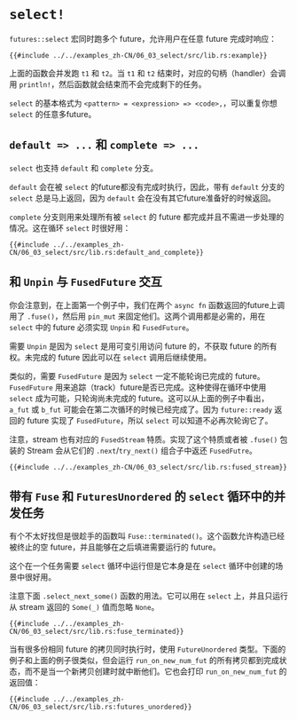# `select!`

`futures::select` 宏同时跑多个 future，允许用户在任意 future 完成时响应：

```rust,no_run
{{#include ../../examples_zh-CN/06_03_select/src/lib.rs:example}}
```

上面的函数会并发跑 `t1` 和 `t2`。当 `t1` 和 `t2` 结束时，对应的句柄（handler）会调用 `println!`，然后函数就会结束而不会完成剩下的任务。

`select` 的基本格式为 `<pattern> = <expression> => <code>,`，可以重复你想 `select` 的任意多future。

## `default => ...` 和 `complete => ...`

`select` 也支持 `default` 和 `complete` 分支。

`default` 会在被 `select` 的future都没有完成时执行，因此，带有 `default` 分支的 `select` 总是马上返回，因为 `default` 会在没有其它future准备好的时候返回。

`complete` 分支则用来处理所有被 `select` 的 future 都完成并且不需进一步处理的情况。这在循环 `select` 时很好用：

```rust,no_run
{{#include ../../examples_zh-CN/06_03_select/src/lib.rs:default_and_complete}}
```

## 和 `Unpin` 与 `FusedFuture` 交互
你会注意到，在上面第一个例子中，我们在两个 `async fn` 函数返回的future上调用了 `.fuse()`，然后用 `pin_mut` 来固定他们。这两个调用都是必需的，用在 `select` 中的 future 必须实现 `Unpin` 和 `FusedFuture`。

需要 `Unpin` 是因为 `select` 是用可变引用访问 future 的，不获取 future 的所有权。未完成的 future 因此可以在 `select` 调用后继续使用。

类似的，需要 `FusedFuture` 是因为 `select` 一定不能轮询已完成的 future。`FusedFuture` 用来追踪（track）future是否已完成。这种使得在循环中使用 `select` 成为可能，只轮询尚未完成的 future。这可以从上面的例子中看出，`a_fut` 或 `b_fut` 可能会在第二次循环的时候已经完成了。因为 `future::ready` 返回的 future 实现了 `FusedFuture`，所以 `select` 可以知道不必再次轮询它了。

注意，stream 也有对应的 `FusedStream` 特质。实现了这个特质或者被 `.fuse()` 包装的 Stream 会从它们的 `.next`/`try_next()` 组合子中返还 `FusedFutre`。

```rust,no_run
{{#include ../../examples_zh-CN/06_03_select/src/lib.rs:fused_stream}}
```

## 带有 `Fuse` 和 `FuturesUnordered` 的 `select` 循环中的并发任务

有个不太好找但是很趁手的函数叫 `Fuse::terminated()`。这个函数允许构造已经被终止的空 future，并且能够在之后填进需要运行的 future。

这个在一个任务需要 `select` 循环中运行但是它本身是在 `select` 循环中创建的场景中很好用。

注意下面 `.select_next_some()` 函数的用法。它可以用在 `select` 上，并且只运行从 stream 返回的 `Some(_)` 值而忽略 `None`。

```rust,no_run
{{#include ../../examples_zh-CN/06_03_select/src/lib.rs:fuse_terminated}}
```

当有很多份相同 future 的拷贝同时执行时，使用 `FutureUnordered` 类型。下面的例子和上面的例子很类似，但会运行 `run_on_new_num_fut` 的所有拷贝都到完成状态，而不是当一个新拷贝创建时就中断他们。它也会打印 `run_on_new_num_fut` 的返回值：

```rust,no_run
{{#include ../../examples_zh-CN/06_03_select/src/lib.rs:futures_unordered}}
```
